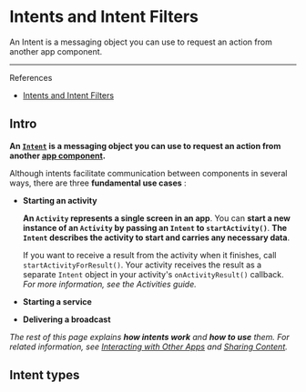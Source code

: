 # Intents and Intent Filters

An Intent is a messaging object you can use to request an action from another app component.

---

References

- [Intents and Intent Filters](https://developer.android.com/guide/components/intents-filters)

## Intro

**An [`Intent`](https://developer.android.com/reference/android/content/Intent) is a messaging object you can use to request an action from another [app component](https://developer.android.com/guide/components/fundamentals#Components).**

Although intents facilitate communication between components in several ways, there are three **fundamental use cases** :

-   **Starting an activity**

    **An `Activity` represents a single screen in an app**.
    You can **start a new instance of an `Activity` by passing an `Intent` to `startActivity()`**.
    **The `Intent` describes the activity to start and carries any necessary data**.

    If you want to receive a result from the activity when it finishes, call `startActivityForResult()`.
    Your activity receives the result as a separate `Intent` object in your activity's `onActivityResult()` callback.
    _For more information, see the Activities guide._

-   **Starting a service**

-   **Delivering a broadcast**

_The rest of this page explains **how intents work** and **how to use** them._
_For related information, see [Interacting with Other Apps](https://developer.android.com/training/basics/intents) and [Sharing Content](https://developer.android.com/training/sharing)._

## Intent types
